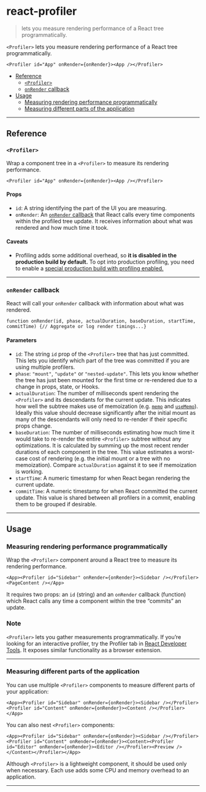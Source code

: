 # react-profiler

> <Profiler> lets you measure rendering performance of a React tree programmatically.



`<Profiler>` lets you measure rendering performance of a React tree programmatically.

    <Profiler id="App" onRender={onRender}><App /></Profiler>

*   [Reference](#reference)
    *   [`<Profiler>`](#profiler)
    *   [`onRender` callback](#onrender-callback)
*   [Usage](#usage)
    *   [Measuring rendering performance programmatically](#measuring-rendering-performance-programmatically)
    *   [Measuring different parts of the application](#measuring-different-parts-of-the-application)

* * *

## Reference[](#reference "Link for Reference")

### `<Profiler>`[](#profiler "Link for this heading")

Wrap a component tree in a `<Profiler>` to measure its rendering performance.

    <Profiler id="App" onRender={onRender}><App /></Profiler>

#### Props[](#props "Link for Props")

*   `id`: A string identifying the part of the UI you are measuring.
*   `onRender`: An [`onRender` callback](#onrender-callback) that React calls every time components within the profiled tree update. It receives information about what was rendered and how much time it took.

#### Caveats[](#caveats "Link for Caveats")

*   Profiling adds some additional overhead, so **it is disabled in the production build by default.** To opt into production profiling, you need to enable a [special production build with profiling enabled.](https://fb.me/react-profiling)

* * *

### `onRender` callback[](#onrender-callback "Link for this heading")

React will call your `onRender` callback with information about what was rendered.

    function onRender(id, phase, actualDuration, baseDuration, startTime, commitTime) {// Aggregate or log render timings...}

#### Parameters[](#onrender-parameters "Link for Parameters")

*   `id`: The string `id` prop of the `<Profiler>` tree that has just committed. This lets you identify which part of the tree was committed if you are using multiple profilers.
*   `phase`: `"mount"`, `"update"` or `"nested-update"`. This lets you know whether the tree has just been mounted for the first time or re-rendered due to a change in props, state, or Hooks.
*   `actualDuration`: The number of milliseconds spent rendering the `<Profiler>` and its descendants for the current update. This indicates how well the subtree makes use of memoization (e.g. [`memo`](/reference/react/memo) and [`useMemo`](/reference/react/useMemo)). Ideally this value should decrease significantly after the initial mount as many of the descendants will only need to re-render if their specific props change.
*   `baseDuration`: The number of milliseconds estimating how much time it would take to re-render the entire `<Profiler>` subtree without any optimizations. It is calculated by summing up the most recent render durations of each component in the tree. This value estimates a worst-case cost of rendering (e.g. the initial mount or a tree with no memoization). Compare `actualDuration` against it to see if memoization is working.
*   `startTime`: A numeric timestamp for when React began rendering the current update.
*   `commitTime`: A numeric timestamp for when React committed the current update. This value is shared between all profilers in a commit, enabling them to be grouped if desirable.

* * *

## Usage[](#usage "Link for Usage")

### Measuring rendering performance programmatically[](#measuring-rendering-performance-programmatically "Link for Measuring rendering performance programmatically")

Wrap the `<Profiler>` component around a React tree to measure its rendering performance.

    <App><Profiler id="Sidebar" onRender={onRender}><Sidebar /></Profiler><PageContent /></App>

It requires two props: an `id` (string) and an `onRender` callback (function) which React calls any time a component within the tree “commits” an update.

### Note

`<Profiler>` lets you gather measurements programmatically. If you’re looking for an interactive profiler, try the Profiler tab in [React Developer Tools](/learn/react-developer-tools). It exposes similar functionality as a browser extension.

* * *

### Measuring different parts of the application[](#measuring-different-parts-of-the-application "Link for Measuring different parts of the application")

You can use multiple `<Profiler>` components to measure different parts of your application:

    <App><Profiler id="Sidebar" onRender={onRender}><Sidebar /></Profiler><Profiler id="Content" onRender={onRender}><Content /></Profiler></App>

You can also nest `<Profiler>` components:

    <App><Profiler id="Sidebar" onRender={onRender}><Sidebar /></Profiler><Profiler id="Content" onRender={onRender}><Content><Profiler id="Editor" onRender={onRender}><Editor /></Profiler><Preview /></Content></Profiler></App>

Although `<Profiler>` is a lightweight component, it should be used only when necessary. Each use adds some CPU and memory overhead to an application.

* * *
